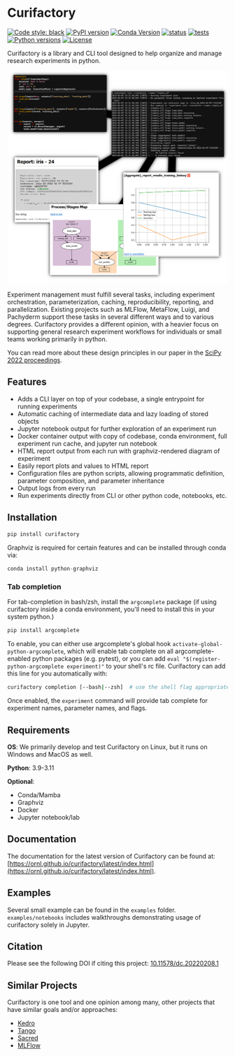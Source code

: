 # Curifactory

[![Code style: black](https://img.shields.io/badge/code%20style-black-000000.svg)](https://github.com/psf/black)
[![PyPI version](https://badge.fury.io/py/curifactory.svg)](https://badge.fury.io/py/curifactory)
[![Conda Version](https://img.shields.io/conda/vn/conda-forge/curifactory.svg)](https://anaconda.org/conda-forge/curifactory)
[![status](https://joss.theoj.org/papers/e6ace365c4f632391a289ddea5bbfd1c/status.svg)](https://joss.theoj.org/papers/e6ace365c4f632391a289ddea5bbfd1c)
[![tests](https://github.com/ORNL/curifactory/actions/workflows/tests.yml/badge.svg?branch=main)](https://github.com/ORNL/curifactory/actions/workflows/tests.yml)
[![Python versions](https://img.shields.io/pypi/pyversions/curifactory.svg)](https://github.com/ORNL/curifactory)
[![License](https://img.shields.io/pypi/l/curifactory)](https://github.com/ORNL/curifactory/blob/main/LICENSE)

Curifactory is a library and CLI tool designed to help organize and manage
research experiments in python.

![screenshot flow](https://raw.githubusercontent.com/ORNL/curifactory/main/sphinx/source/images/diagram.png)

Experiment management must fulfill several tasks, including experiment orchestration,
parameterization, caching, reproducibility, reporting, and parallelization.
Existing projects such as MLFlow, MetaFlow, Luigi, and Pachyderm
support these tasks in several different ways and to various degrees.
Curifactory provides a different opinion, with a heavier focus on supporting general
research experiment workflows for individuals or small teams working primarily
in python.

You can read more about these design principles in our paper in the [SciPy 2022
proceedings](https://conference.scipy.org/proceedings/scipy2022/nathan_martindale.html).

## Features

* Adds a CLI layer on top of your codebase, a single entrypoint for running experiments
* Automatic caching of intermediate data and lazy loading of stored objects
* Jupyter notebook output for further exploration of an experiment run
* Docker container output with copy of codebase, conda environment, full experiment run cache, and jupyter run notebook
* HTML report output from each run with graphviz-rendered diagram of experiment
* Easily report plots and values to HTML report
* Configuration files are python scripts, allowing programmatic definition, parameter composition, and parameter inheritance
* Output logs from every run
* Run experiments directly from CLI or other python code, notebooks, etc.


## Installation

```python
pip install curifactory
```

Graphviz is required for certain features and can be installed through conda
via:

```python
conda install python-graphviz
```

### Tab completion

For tab-completion in bash/zsh, install the `argcomplete` package (if using curifactory inside
a conda environment, you'll need to install this in your system python.)

```python
pip install argcomplete
```

To enable, you can either use argcomplete's global hook `activate-global-python-argcomplete`, which
will enable tab complete on all argcomplete-enabled python packages (e.g. pytest), or you can add
`eval "$(register-python-argcomplete experiment)"` to your shell's rc file. Curifactory can add
this line for you automatically with:

```bash
curifactory completion [--bash|--zsh]  # use the shell flag appropriate
```

Once enabled, the `experiment` command will provide tab complete for experiment names, parameter names, and flags.

## Requirements

**OS**: We primarily develop and test Curifactory on Linux, but it runs on Windows and MacOS as well.

**Python**: 3.9-3.11

**Optional**:

* Conda/Mamba
* Graphviz
* Docker
* Jupyter notebook/lab


## Documentation

The documentation for the latest version of Curifactory can be found at:
[https://ornl.github.io/curifactory/latest/index.html](https://ornl.github.io/curifactory/latest/index.html).


## Examples

Several small example can be found in the `examples` folder.
`examples/notebooks` includes walkthroughs demonstrating usage of curifactory
solely in Jupyter.


## Citation

Please see the following DOI if citing this project:
[10.11578/dc.20220208.1](https://doi.org/10.11578/dc.20220208.1)


## Similar Projects

Curifactory is one tool and one opinion among many, other projects that have similar goals and/or approaches:

* [Kedro](https://github.com/kedro-org/kedro)
* [Tango](https://github.com/allenai/tango)
* [Sacred](https://github.com/IDSIA/sacred)
* [MLFlow](https://github.com/mlflow/mlflow)
